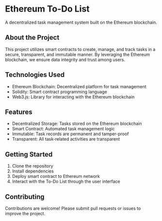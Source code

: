 
# Ethereum To-Do List

A decentralized task management system built on the Ethereum blockchain.

## About the Project
This project utilizes smart contracts to create, manage, and track tasks in a secure, transparent, and immutable manner. By leveraging the Ethereum blockchain, we ensure data integrity and trust among users.

## Technologies Used
- Ethereum Blockchain: Decentralized platform for task management
- Solidity: Smart contract programming language
- Web3.js: Library for interacting with the Ethereum blockchain

## Features
- Decentralized Storage: Tasks stored on the Ethereum blockchain
- Smart Contract: Automated task management logic
- Immutable: Task records are permanent and tamper-proof
- Transparent: All task-related activities are transparent

## Getting Started
1. Clone the repository
2. Install dependencies 
3. Deploy smart contract to Ethereum network
4. Interact with the To-Do List through the user interface

## Contributing
Contributions are welcome! Please submit pull requests or issues to improve the project.
